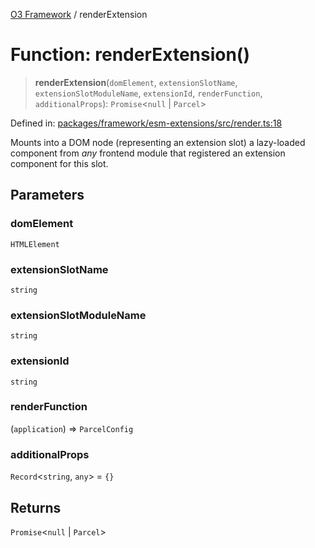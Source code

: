 [O3 Framework](../API.md) / renderExtension

# Function: renderExtension()

> **renderExtension**(`domElement`, `extensionSlotName`, `extensionSlotModuleName`, `extensionId`, `renderFunction`, `additionalProps`): `Promise`\<`null` \| `Parcel`\>

Defined in: [packages/framework/esm-extensions/src/render.ts:18](https://github.com/its-kios09/openmrs-esm-core/blob/main/packages/framework/esm-extensions/src/render.ts#L18)

Mounts into a DOM node (representing an extension slot)
a lazy-loaded component from *any* frontend module
that registered an extension component for this slot.

## Parameters

### domElement

`HTMLElement`

### extensionSlotName

`string`

### extensionSlotModuleName

`string`

### extensionId

`string`

### renderFunction

(`application`) => `ParcelConfig`

### additionalProps

`Record`\<`string`, `any`\> = `{}`

## Returns

`Promise`\<`null` \| `Parcel`\>
